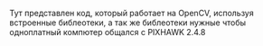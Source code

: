 Тут представлен код, который работает на OpenCV, используя встроенные библеотеки, а так же библеотеки нужные чтобы одноплатный компютер общался с PIXHAWK 2.4.8
